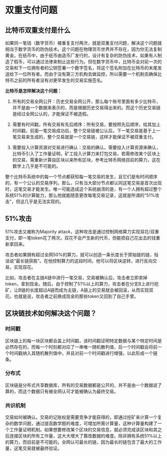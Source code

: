 # 双重支付问题

## 比特币双重支付是什么
如果同一笔钱（数字货币）被重复支付两次，就是双重支付问题，解决这个问题就相当于数字货币的防伪技术。这个问题在物理货币世界并不存在，因为你无法复制黄金。在纸币中，由于纸币由造币厂发行的，设计有复杂的防伪技术，如果有人制造了假币，可以通过法律来制止这些行为。但在数字货币中，比特币会对前一次的交易和下一位拥有者的公钥签署一个数字签名，将这个签名附加在比特币的末尾发送给下一位所有者。而由于没有第三方机构去做监控，所以需要一个机制去确保比特币之前的所有者没有对更早发生的交易实施签名。

**比特币是怎样解决这个问题：**

1. 所有的交易全网公开：历史交易全网公开，那么每个账号里面有多少比特币，并不是由一个数据来表示的，而是根据历史交易得出来的。而这个历史交易链是经过全网公认的，才能保证不被造假。

2. 需要有时间戳，所有交易有先后顺序：所有交易，要按照先后顺序，给其加上时间戳，前面一笔交易成功后，整个交易链被公认后，下一笔交易是基于上一笔交易来生成的，整个交易就是一个交易链，这样才能保证不被双重支付。

3. 需要投入计算资源对交易进行确认：交易的确认，需要投入计算资源来确认，比特币引入了工作量证明，矿工投入计算力来打包交易，若需修改某个区块上的交易，需重新计算自区块以来所有区块，参考比特币网络目前的算力，这在数学上几乎是不可能的。

整个比特币系统中的每一个节点都获知每一笔交易的发生，且它们是有时间顺序的，有一个公认的交易序列。那么，只有当大部分节点都认同这笔交易是首次出现时，这笔交易才能发生。唯一可能造成这个系统崩溃的是，有一个人拥有超过整个系统51%的计算能力，那么他就能随意更改每笔交易记录，这就是所谓的“51%攻击”，但这几乎是无法实现的。
## 51%攻击
51%攻击又被称为Majority attack，这种攻击是通过控制网络算力实现双花/双重支付，即一笔token花了两次。双花不会产生新的代币，但能把自己花出去的钱重新拿回来。

攻击者如果拥有超过全网50%的算力，就可以创造一条长度长于原始链的链，俗话说“最长链获胜”。在他控制算力的这段时间，他可以将区块逆转，进行反向交易，实现双花。

比如，攻击者在主链A链中进行一笔交易，交易被确认后，攻击者立即卖掉token，拿到现金。随后，由于控制了51%以上的算力，攻击者在分支B上进行挖矿，让B链的长度超过A链而成为主链，A链上的交易就会被回滚，从而实现双花。也就是说，攻击者之前换成现金的那些token又回到了自己手里。

## 区块链技术如何解决这个问题？
### 时间戳
区块链上的每一块区块都会盖上时间戳，该时间戳证明特定数据与某个特定时间是必然存在的，而每一个时刻都对应了一串唯一随机散列值，后一个时间戳会将前一个时间戳纳入其随机散列值中，并且对前一个时间戳进行增强，以此形成一个链条。
### 分布式
区块链是分布式共享数据库，所有的交易数据都是公开的，并不是由一个数据说了算的，而这个数据只有被全网认可才能被确认为最终交易。
### 共识机制
交易如何被确认。交易的记账权是需要竞争才能获得的，即通过挖矿来计算一个复杂的数学问题，通过提高数学题的难度，可增加所需计算量，这种计算量构建了一个工作量证明机制。如果想要修改某个区块的交易信息，就必须完成该区块和其之后连接区块的所有工作量，这大大增大了篡改数据的难度。除非拥有系统51%以上的算力，而目前是不可能的。全网认可最长的链，因为最长的链包含了最大的工作量，这笔交易就被最终验证。

